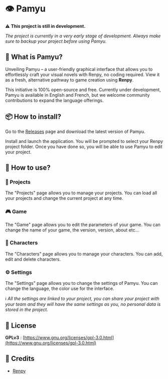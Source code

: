 # 👁️ Pamyu

⚠️ **This project is still in development.**

*The project is currently in a very early stage of development. Always make sure to backup your project before using
Pamyu.*

## 🤔 What is Pamyu?

Unveiling Pamyu – a user-friendly graphical interface that allows you to effortlessly craft your visual novels with
Renpy, no coding required. View it as a fresh, alternative pathway to game creation using **Renpy**.

This initiative is 100% open-source and free. Currently under development, Pamyu is available in English and French, but
we welcome community contributions to expand the language offerings.

## 📦 How to install?

Go to the [Releases](https://github.com/antharuu/pamyu/releases) page and download the latest version of Pamyu.

Install and launch the application. You will be prompted to select your Renpy project folder. Once you have done so, you
will be able to use Pamyu to edit your project.

## 📖 How to use?

### 📁 Projects

The "Projects" page allows you to manage your projects. You can load all your projects and change the current project at
any time.

### 🎮 Game

The "Game" page allows you to edit the parameters of your game. You can change the name of your game, the version,
version, about etc...

### 👤 Characters

The "Characters" page allows you to manage your characters. You can add, edit and delete characters.

### ⚙️ Settings

The "Settings" page allows you to change the settings of Pamyu. You can change the language, the color use for the
interface. 

ℹ️ _All the settings are linked to your project, you can share your project with your team and they will have the same
settings as you, no personal data is stored in the project._

## 📝 License

**GPLv3** : [https://www.gnu.org/licenses/gpl-3.0.html](https://www.gnu.org/licenses/gpl-3.0.html)

## 📜 Credits

- [Renpy](https://www.renpy.org/)
